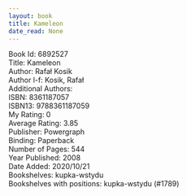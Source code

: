 ```yaml
---
layout: book
title: Kameleon
date_read: None
---
```


Book Id: 6892527<br />
Title: Kameleon<br />
Author: Rafał Kosik<br />
Author l-f: Kosik, Rafał<br />
Additional Authors: <br />
ISBN: 8361187057<br />
ISBN13: 9788361187059<br />
My Rating: 0<br />
Average Rating: 3.85<br />
Publisher: Powergraph<br />
Binding: Paperback<br />
Number of Pages: 544<br />
Year Published: 2008<br />
Date Added: 2020/10/21<br />
Bookshelves: kupka-wstydu<br />
Bookshelves with positions: kupka-wstydu (#1789)<br />

